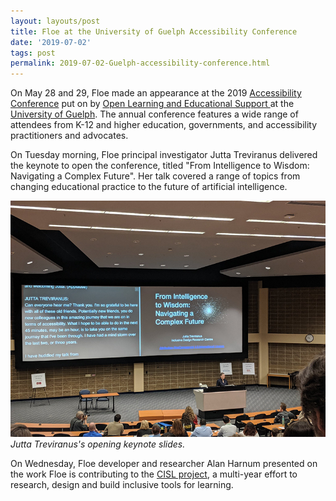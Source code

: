 ```yaml
---
layout: layouts/post
title: Floe at the University of Guelph Accessibility Conference
date: '2019-07-02'
tags: post
permalink: 2019-07-02-Guelph-accessibility-conference.html
---
```

<p>
On May 28 and 29, Floe made an appearance at the 2019 <a href="https://opened.uoguelph.ca/accessibility-conference">
Accessibility Conference</a> put on by <a href="https://opened.uoguelph.ca/">Open Learning and Educational Support
</a> at the <a href="https://opened.uoguelph.ca/">University of Guelph</a>. The annual conference features a
 wide range of attendees from K-12 and higher education, governments, and accessibility practitioners and advocates.
</p>
<p>
On Tuesday morning, Floe principal investigator Jutta Treviranus delivered the keynote to open the conference,
 titled "From Intelligence to Wisdom: Navigating a Complex Future". Her talk covered a range of topics from
  changing educational practice to the future of artificial intelligence.
</p>
<p>
<img src="images/guelph-2019-jt.png" alt="Photograph from a distance of Jutta Treviranus delivering a keynote." /><br/>
<em>Jutta Treviranus's opening keynote slides.</em>
</p>
<p>
On Wednesday, Floe developer and researcher Alan Harnum presented on the work Floe is contributing to the
 <a href="2019-02-07-CISL-site-and-demo.html">CISL project</a>, a multi-year effort to research, design
  and build inclusive tools for learning.
</p>

